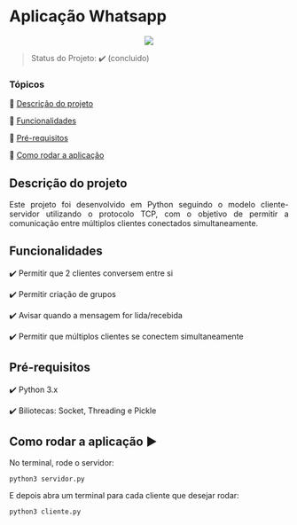 <h1>Aplicação Whatsapp</h1> 

<p align="center">
  <img src="https://img.shields.io/badge/python-3670A0?style=for-the-badge&logo=python&logoColor=ffdd54"/>
</p>

> Status do Projeto: :heavy_check_mark: (concluido)

### Tópicos 

:small_blue_diamond: [Descrição do projeto](#descrição-do-projeto)

:small_blue_diamond: [Funcionalidades](#funcionalidades)

:small_blue_diamond: [Pré-requisitos](#pré-requisitos)

:small_blue_diamond: [Como rodar a aplicação](#como-rodar-a-aplicação-arrow_forward)

## Descrição do projeto 

<p align="justify">
  Este projeto foi desenvolvido em Python seguindo o modelo cliente-servidor utilizando o protocolo TCP, com o objetivo de permitir a comunicação entre múltiplos clientes conectados simultaneamente.
</p>

## Funcionalidades

:heavy_check_mark: Permitir que 2 clientes conversem entre si 

:heavy_check_mark: Permitir criação de grupos

:heavy_check_mark: Avisar quando a mensagem for lida/recebida 

:heavy_check_mark: Permitir que múltiplos clientes se conectem simultaneamente

## Pré-requisitos

:heavy_check_mark: Python 3.x

:heavy_check_mark: Biliotecas: Socket, Threading e Pickle

## Como rodar a aplicação :arrow_forward:

No terminal, rode o servidor: 

```
python3 servidor.py
```

E depois abra um terminal para cada cliente que desejar rodar:
```
python3 cliente.py
```
